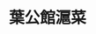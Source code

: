 ---
title: "葉公館滬菜"
description: "葉公館滬菜"
layout: shop
keywords:
  - 美食競賽
  - 台灣美食
  - 美食精選
datePublished: "2025-06-30"
dateModified: "2025-07-04"
city: "台北市"
district: "大安區"
address: "台北市大安區安和路二段118號"
phone: "0227361999"
geo: "25.02783483347581, 121.54955575498778"
google_map: "https://maps.app.goo.gl/ZJNXD8mSoFZAZGEu5"
footinder: "https://footinder.com.tw/%E5%8F%B0%E5%8C%97%E5%B8%82%E5%A4%A7%E5%AE%89%E5%8D%80/36433/"
official: ""
award:
  - name: "500盤"
    year: "2024"
    entries:
      - dishes:
          - "葉公館蟹粉豆腐"
          - "上海紅燒肉"

---